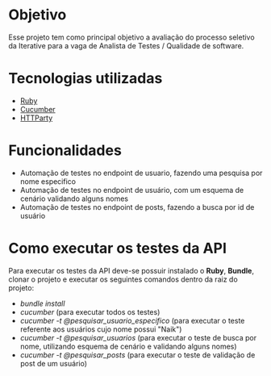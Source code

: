 # Objetivo
Esse projeto tem como principal objetivo a avaliação do processo seletivo da Iterative para a vaga de Analista de Testes / Qualidade de software.

# Tecnologias utilizadas
- [Ruby](https://www.ruby-lang.org/pt/)
- [Cucumber](https://cucumber.io/)
- [HTTParty](https://www.rubydoc.info/github/jnunemaker/httparty/HTTParty/ClassMethods)


# Funcionalidades
- Automação de testes no endpoint de usuario, fazendo uma pesquisa por nome especifico
- Automação de testes no endpoint de usuário, com um esquema de cenário validando alguns nomes
- Automação de testes no endpoint de posts, fazendo a busca por id de usuário



# Como executar os testes da API
Para executar os testes da API deve-se possuir instalado o **Ruby**, **Bundle**, clonar o projeto e executar os seguintes comandos dentro da raiz do projeto:
- *bundle install*
- *cucumber* (para executar todos os testes)
- *cucumber -t @pesquisar_usuario_especifico* (para executar o teste referente aos usuários cujo nome possui "Naik")
- *cucumber -t @pesquisar_usuarios* (para executar o teste de busca por nome, utilizando esquema de cenário e validando alguns nomes)
- *cucumber -t @pesquisar_posts* (para executar o teste de validação de post de um usuário)
